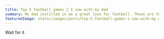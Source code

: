 ```yaml
---
title: Top 5 football games 🏈 I saw with my dad
summary: My dad instilled in me a great love for football. These are the games I enjoyed most by his side.
featuredImage: static/images/posts/top-5-football-games-i-saw-with-my-dad/helmet_catch.jpg
---
```


Wait for it

<post-image src="/images/posts/top-5-football-games-i-saw-with-my-dad/helmet_catch" alt="Derek Tyree is catching the football with help of his helmet in tight coverage" title="The helmet catch ny Derek Tyree" width="792" height="512"></post-image>
